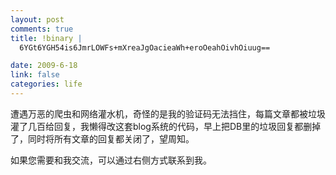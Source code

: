 ```yaml
--- 
layout: post
comments: true
title: !binary |
  6YGt6YGH54is6JmrLOWFs+mXreaJgOacieaWh+eroOeahOivhOiuug==

date: 2009-6-18
link: false
categories: life
---
```

遭遇万恶的爬虫和网络灌水机，奇怪的是我的验证码无法挡住，每篇文章都被垃圾灌了几百给回复，我懒得改这套blog系统的代码，早上把DB里的垃圾回复都删掉了，同时将所有文章的回复都关闭了，望周知。

如果您需要和我交流，可以通过右侧方式联系到我。
